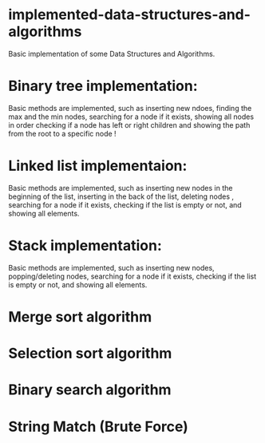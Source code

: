 # implemented-data-structures-and-algorithms
Basic implementation of some Data Structures and Algorithms.

# Binary tree implementation:
Basic methods are implemented, such as inserting new ndoes, finding the max and the min nodes, searching for a node if it exists, showing all nodes in order checking if a node has left or right children and showing the path from the root to a specific node !

# Linked list implementaion:
Basic methods are implemented, such as inserting new nodes in the beginning of the list, inserting in the back of the list, deleting nodes
, searching for a node if it exists, checking if the list is empty or not, and showing all elements.

# Stack implementation:
Basic methods are implemented, such as inserting new nodes, popping/deleting nodes, searching for a node if it exists, checking if the list is empty or not, and showing all elements.

# Merge sort algorithm

# Selection sort algorithm

# Binary search algorithm

# String Match (Brute Force)
